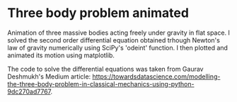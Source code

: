 # Three body problem animated

Animation of three massive bodies acting freely under gravity in flat space. I solved the second order differential equation obtained trhough Newton's law of gravity numerically using SciPy's 'odeint' function. I then plotted and animated its motion using matplotlib. 

The code to solve the differential equations was taken from Gaurav Deshmukh's Medium article: https://towardsdatascience.com/modelling-the-three-body-problem-in-classical-mechanics-using-python-9dc270ad7767.
